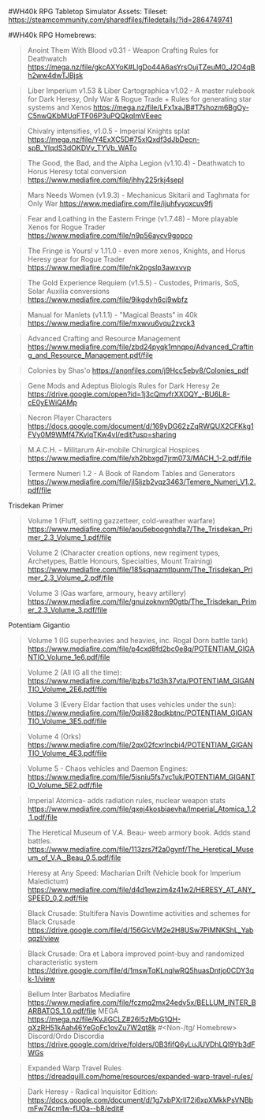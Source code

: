 #WH40k RPG Tabletop Simulator Assets: 
Tileset: 
https://steamcommunity.com/sharedfiles/filedetails/?id=2864749741

#WH40k RPG Homebrews:
>Anoint Them With Blood v0.31 - Weapon Crafting Rules for Deathwatch
https://mega.nz/file/gkcAXYoK#LlgDo44A6asYrsOujTZeuM0_J2O4qBh2ww4dwTJBjsk

>Liber Imperium v1.53 & Liber Cartographica v1.02 - A master rulebook for Dark Heresy, Only War & Rogue Trade + Rules for generating star systems and Xenos
https://mega.nz/file/LFx1xaJB#T7shozm6BgOy-C5nwQKbMUqFTF06P3uPQQkqImVEeec

>Chivalry intensifies, v1.0.5 - Imperial Knights splat
https://mega.nz/file/Y4ExXC5D#75xlQxdf3dJbDecn-spB_YlqdS3dOKDVv_TYVb_WATo

>The Good, the Bad, and the Alpha Legion (v1.10.4) - Deathwatch to Horus Heresy total conversion
https://www.mediafire.com/file/ihhy225rkj4sepl

>Mars Needs Women (v1.9.3) - Mechanicus Skitarii and Taghmata for Only War
https://www.mediafire.com/file/ijuhfvyoxcuv9fj

>Fear and Loathing in the Eastern Fringe (v1.7.48) - More playable Xenos for Rogue Trader
https://www.mediafire.com/file/n9p56aycv9gopco

>The Fringe is Yours! v 1.11.0 - even more xenos, Knights, and Horus Heresy gear for Rogue Trader
https://www.mediafire.com/file/nk2pgslp3awxvvp

>The Gold Experience Requiem (v1.5.5) - Custodes, Primaris, SoS, Solar Auxilia conversions
https://www.mediafire.com/file/9ikgdvh6cj9wbfz

>Manual for Manlets (v1.1.1) - "Magical Beasts" in 40k
https://www.mediafire.com/file/mxwvu6vqu2zvck3

>Advanced Crafting and Resource Management
https://www.mediafire.com/file/zbd24pyqk1mnqpo/Advanced_Crafting_and_Resource_Management.pdf/file

>Colonies by Shas'o
https://anonfiles.com/j9Hcc5eby8/Colonies_pdf

>Gene Mods and Adeptus Biologis Rules for Dark Heresy 2e
https://drive.google.com/open?id=1j3cQmvfrXXOQY_-BU6L8-cE0yEWiQAMp

>Necron Player Characters
https://docs.google.com/document/d/169yDG62zZqRWQUX2CFKkg1FVy0M9WMf47KvlqTKw4vI/edit?usp=sharing

>M.A.C.H. - Militarum Air-mobile Chirurgical Hospices
https://www.mediafire.com/file/xh2bbxgd7jrm073/MACH_1-2.pdf/file
 
>Termere Numeri 1.2 - A Book of Random Tables and Generators
https://www.mediafire.com/file/jl5ljzb2vqz3463/Temere_Numeri_V1.2.pdf/file
 
Trisdekan Primer
>Volume 1 (Fluff, setting gazzetteer, cold-weather warfare)
https://www.mediafire.com/file/aou5eboognhdla7/The_Trisdekan_Primer_2.3_Volume_1.pdf/file
 
>Volume 2 (Character creation options, new regiment types, Archetypes, Battle Honours, Specialties, Mount Training)
https://www.mediafire.com/file/185sqnazmtlpunm/The_Trisdekan_Primer_2.3_Volume_2.pdf/file
 
>Volume 3 (Gas warfare, armoury, heavy artillery)
https://www.mediafire.com/file/gnuizoknvn90gtb/The_Trisdekan_Primer_2.3_Volume_3.pdf/file
 
Potentiam Gigantio
>Volume 1 (IG superheavies and heavies, inc. Rogal Dorn battle tank)
https://www.mediafire.com/file/p4cxd8fd2bc0e8q/POTENTIAM_GIGANTIO_Volume_1e6.pdf/file
 
>Volume 2 (All IG all the time):
https://www.mediafire.com/file/jbzbs71d3h37vta/POTENTIAM_GIGANTIO_Volume_2E6.pdf/file
 
>Volume 3 (Every Eldar faction that uses vehicles under the sun):
https://www.mediafire.com/file/0qili828pdkbtnc/POTENTIAM_GIGANTIO_Volume_3E5.pdf/file
 
>Volume 4 (Orks)
https://www.mediafire.com/file/2qx02fcxrlncbi4/POTENTIAM_GIGANTIO_Volume_4E3.pdf/file
 
>Volume 5 - Chaos vehicles and Daemon Engines:
https://www.mediafire.com/file/5isniu5fs7vc1uk/POTENTIAM_GIGANTIO_Volume_5E2.pdf/file
 
>Imperial Atomica- adds radiation rules, nuclear weapon stats
https://www.mediafire.com/file/qxej4kosbiaevha/Imperial_Atomica_1.2.1.pdf/file
 
>The Heretical Museum of V.A. Beau- weeb armory book. Adds stand battles.
https://www.mediafire.com/file/113zrs7f2a0gynf/The_Heretical_Museum_of_V.A._Beau_0.5.pdf/file
 
>Heresy at Any Speed: Macharian Drift (Vehicle book for Imperium Maledictum)
https://www.mediafire.com/file/d4d1ewzim4z41w2/HERESY_AT_ANY_SPEED_0.2.pdf/file

>Black Crusade: Stultifera Navis
Downtime activities and schemes for Black Crusade
https://drive.google.com/file/d/156GIcVM2e2H8USw7PiMNKShL_Yabqqzl/view

>Black Crusade: Ora et Labora
improved point-buy and randomized characteristic system
https://drive.google.com/file/d/1mswTqKLnqlwRQ5huasDntjo0CDY3qk-1/view

>Bellum Inter Barbatos
>Mediafire
https://www.mediafire.com/file/fczmq2mx24edv5x/BELLUM_INTER_BARBATOS_1.0.pdf/file
>MEGA
https://mega.nz/file/KvJiGCLZ#26I5zMbG1QH-qXzRH51kAah46YeGoFc1ovZu7W2qt8k
#<Non-/tg/ Homebrew>
>Discord/Ordo Discordia
https://drive.google.com/drive/folders/0B3fifQ6yLuJUVDhLQl9Yb3dFWGs

>Expanded Warp Travel Rules
https://dreadquill.com/home/resources/expanded-warp-travel-rules/

>Dark Heresy - Radical Inquisitor Edition: 
https://docs.google.com/document/d/1g7xbPXrll72i6xpXMkkPsVNBbmFw74cm1w-fUOa--b8/edit#